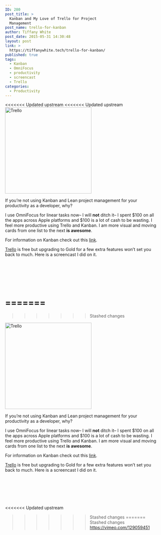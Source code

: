```yaml
---
ID: 280
post_title: >
  Kanban and My Love of Trello for Project
  Management
post_name: trello-for-kanban
author: Tiffany White
post_date: 2015-05-31 14:30:48
layout: post
link: >
  https://tiffanywhite.tech/trello-for-kanban/
published: true
tags:
  - Kanban
  - OmniFocus
  - productivity
  - screencast
  - Trello
categories:
  - Productivity
---
```

<<<<<<< Updated upstream
<<<<<<< Updated upstream
<img class=" alignright" src="http://helloburgh.me/wp-content/uploads/2015/05/wpid-Trello.png" alt="Trello" width="284" height="284" />

If you’re not using Kanban and Lean project management for your productivity as a developer, why?

I use OmniFocus for linear tasks now– I will <strong>not</strong> ditch it– I spent $100 on all the apps across Apple platforms and $100 is a lot of cash to be wasting. I feel more productive using Trello and Kanban. I am more visual and moving cards from one list to the next <strong>is awesome</strong>.

For information on Kanban check out this <a href="http://blog.kanbanize.com/kanban-101-the-kanban-board/">link</a>.

<a href="http://www.trello.com">Trello</a> is free but upgrading to Gold for a few extra features won’t set you back to much. Here is a screencast I did on it.

&nbsp;

&nbsp;

&nbsp;

=======
=======
>>>>>>> Stashed changes
<img class=" alignright" src="http://helloburgh.me/wp-content/uploads/2015/05/wpid-Trello.png" alt="Trello" width="284" height="284" />

If you’re not using Kanban and Lean project management for your productivity as a developer, why?

I use OmniFocus for linear tasks now– I will <strong>not</strong> ditch it– I spent $100 on all the apps across Apple platforms and $100 is a lot of cash to be wasting. I feel more productive using Trello and Kanban. I am more visual and moving cards from one list to the next <strong>is awesome</strong>.

For information on Kanban check out this <a href="http://blog.kanbanize.com/kanban-101-the-kanban-board/">link</a>.

<a href="http://www.trello.com">Trello</a> is free but upgrading to Gold for a few extra features won’t set you back to much. Here is a screencast I did on it.

&nbsp;

&nbsp;

&nbsp;

<<<<<<< Updated upstream
>>>>>>> Stashed changes
=======
>>>>>>> Stashed changes
https://vimeo.com/129059451